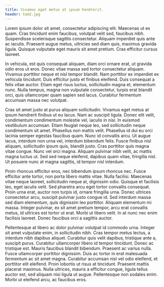 ```yaml
---
title: Vivamus eget metus at ipsum hendrerit.
header: tom2.jpg
---
```


Lorem ipsum dolor sit amet, consectetur adipiscing elit. Maecenas ut ex quam. Cras tincidunt enim faucibus, volutpat velit sed, faucibus nibh. Suspendisse scelerisque sagittis consectetur. Aliquam imperdiet quis ante ac iaculis. Praesent augue metus, ultricies sed diam quis, maximus gravida ligula. Quisque vulputate eget mauris sit amet pretium. Cras efficitur cursus laoreet.

In vehicula, est quis consequat aliquam, diam orci ornare erat, ut gravida odio eros ut eros. Donec vitae massa sed tortor consectetur aliquam. Vivamus porttitor neque et nisl tempor blandit. Nam porttitor ex imperdiet ex vehicula tincidunt. Duis efficitur justo et finibus eleifend. Duis consequat a felis vitae auctor. Etiam eget risus luctus, sollicitudin magna et, elementum nunc. Nulla tempus, magna non vulputate consectetur, turpis erat blandit orci, quis ullamcorper quam sapien sed lacus. Curabitur fermentum accumsan massa nec volutpat.

Cras sit amet justo at purus aliquam sollicitudin. Vivamus eget metus at ipsum hendrerit finibus ut eu lacus. Nam ac suscipit ligula. Donec elit velit, condimentum condimentum molestie vel, iaculis in nisi. In euismod vestibulum accumsan. Etiam feugiat neque leo, sed sollicitudin neque condimentum sit amet. Phasellus non mattis velit. Phasellus id dui eu orci lacinia semper egestas faucibus quam. Nunc id convallis arcu. Ut augue lacus, interdum non urna vel, interdum bibendum felis. Fusce finibus nisl aliquam, sollicitudin ipsum quis, blandit justo. Cras porttitor quis magna vitae congue. Nunc vel orci magna. Aliquam pulvinar nibh velit, ac mattis magna luctus ut. Sed sed neque eleifend, dapibus quam vitae, fringilla nisl. Ut posuere nunc at magna sagittis, id tempor nisl interdum.

Proin rhoncus efficitur eros, nec bibendum ipsum rhoncus nec. Fusce efficitur ante tortor, non porta libero mattis vitae. Nulla facilisi. Maecenas vitae neque laoreet, sollicitudin neque at, dignissim odio. Quisque et facilisis leo, eget iaculis velit. Sed pharetra arcu eget tortor convallis consequat. Proin urna erat, auctor non turpis id, ornare fringilla urna. Donec ultrices consectetur arcu, suscipit pulvinar justo congue id. Sed interdum massa sed diam elementum, quis dignissim leo porttitor. Aliquam elementum mi massa. Integer pulvinar, ex sit amet pretium tempor, arcu erat convallis metus, id ultrices est tortor ut erat. Morbi ut libero velit. In at nunc nec enim facilisis laoreet. Donec faucibus orci a sagittis auctor.

Pellentesque at libero ac dolor pulvinar volutpat id commodo urna. Integer sit amet vulputate enim, in sollicitudin nibh. Cras tempor metus lectus, a interdum nibh dapibus aliquet. Curabitur quis velit dapibus, tristique ante a, suscipit purus. Curabitur ullamcorper libero id tempor tincidunt. Donec ac tristique est. Mauris faucibus blandit bibendum. Praesent ac varius nulla. Fusce ullamcorper porttitor dignissim. Duis ac tortor in erat malesuada fermentum ac sit amet magna. Curabitur accumsan nisl vel odio eleifend, et porttitor elit eleifend. Proin lobortis ut risus at tincidunt. Praesent mattis placerat maximus. Nulla ultrices, mauris a efficitur congue, ligula tellus auctor est, sed aliquam nisi ligula ut augue. Pellentesque non sodales enim. Morbi ut eleifend arcu, ac faucibus eros. 